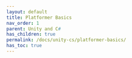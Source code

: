 ```yaml
---
layout: default
title: Platformer Basics
nav_order: 1
parent: Unity and C#
has_children: true
permalink: /docs/unity-cs/platformer-basics/
has_toc: true
---
```

